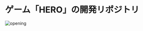 # ゲーム「HERO」の開発リポジトリ

![opening](https://raw.githubusercontent.com/wiki/pinkikki/hero/img/opening.png "opening")
